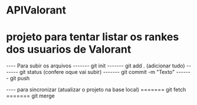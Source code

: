# APIValorant
# projeto para tentar listar os rankes dos usuarios de Valorant

---- Para subir os arquivos
------- git init
------- git add . (adicionar tudo)
------- git status (confere oque vai subir)
------- git commit -m "Texto"
------- git push

---- para sincronizar (atualizar o projeto na base local)
======= git fetch
======= git merge